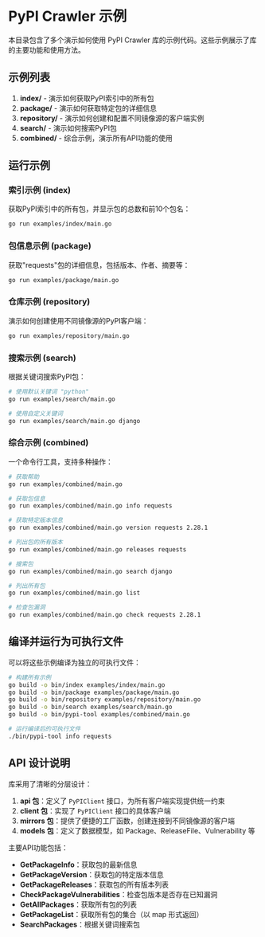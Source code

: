 # PyPI Crawler 示例

本目录包含了多个演示如何使用 PyPI Crawler 库的示例代码。这些示例展示了库的主要功能和使用方法。

## 示例列表

1. **index/** - 演示如何获取PyPI索引中的所有包
2. **package/** - 演示如何获取特定包的详细信息
3. **repository/** - 演示如何创建和配置不同镜像源的客户端实例
4. **search/** - 演示如何搜索PyPI包
5. **combined/** - 综合示例，演示所有API功能的使用

## 运行示例

### 索引示例 (index)

获取PyPI索引中的所有包，并显示包的总数和前10个包名：

```bash
go run examples/index/main.go
```

### 包信息示例 (package)

获取"requests"包的详细信息，包括版本、作者、摘要等：

```bash
go run examples/package/main.go
```

### 仓库示例 (repository)

演示如何创建使用不同镜像源的PyPI客户端：

```bash
go run examples/repository/main.go
```

### 搜索示例 (search)

根据关键词搜索PyPI包：

```bash
# 使用默认关键词 "python"
go run examples/search/main.go

# 使用自定义关键词
go run examples/search/main.go django
```

### 综合示例 (combined)

一个命令行工具，支持多种操作：

```bash
# 获取帮助
go run examples/combined/main.go

# 获取包信息
go run examples/combined/main.go info requests

# 获取特定版本信息
go run examples/combined/main.go version requests 2.28.1

# 列出包的所有版本
go run examples/combined/main.go releases requests

# 搜索包
go run examples/combined/main.go search django

# 列出所有包
go run examples/combined/main.go list

# 检查包漏洞
go run examples/combined/main.go check requests 2.28.1
```

## 编译并运行为可执行文件

可以将这些示例编译为独立的可执行文件：

```bash
# 构建所有示例
go build -o bin/index examples/index/main.go
go build -o bin/package examples/package/main.go
go build -o bin/repository examples/repository/main.go
go build -o bin/search examples/search/main.go
go build -o bin/pypi-tool examples/combined/main.go

# 运行编译后的可执行文件
./bin/pypi-tool info requests
```

## API 设计说明

库采用了清晰的分层设计：

1. **api 包**：定义了 `PyPIClient` 接口，为所有客户端实现提供统一约束
2. **client 包**：实现了 `PyPIClient` 接口的具体客户端
3. **mirrors 包**：提供了便捷的工厂函数，创建连接到不同镜像源的客户端
4. **models 包**：定义了数据模型，如 Package、ReleaseFile、Vulnerability 等

主要API功能包括：

- **GetPackageInfo**：获取包的最新信息
- **GetPackageVersion**：获取包的特定版本信息
- **GetPackageReleases**：获取包的所有版本列表
- **CheckPackageVulnerabilities**：检查包版本是否存在已知漏洞
- **GetAllPackages**：获取所有包的列表
- **GetPackageList**：获取所有包的集合（以 map 形式返回）
- **SearchPackages**：根据关键词搜索包 